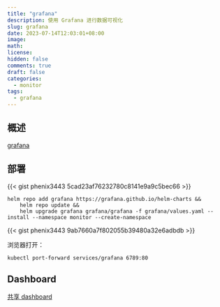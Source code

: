 ```yaml
---
title: "grafana"
description: 使用 Grafana 进行数据可视化
slug: grafana
date: 2023-07-14T12:03:01+08:00
image:
math:
license:
hidden: false
comments: true
draft: false
categories:
  - monitor
tags:
  - grafana
---
```


## 概述

[grafana](https://grafana.com/docs/grafana/latest/)

## 部署

{{< gist phenix3443 5cad23af76232780c8141e9a9c5bec66 >}}

```shell
helm repo add grafana https://grafana.github.io/helm-charts &&
    helm repo update &&
    helm upgrade grafana grafana/grafana -f grafana/values.yaml --install --namespace monitor --create-namespace
```

{{< gist phenix3443 9ab7660a7f802055b39480a32e6adbdb >}}

浏览器打开：

```shell
kubectl port-forward services/grafana 6789:80
```

## Dashboard

[共享 dashboard](https://grafana.com/grafana/dashboards/)
